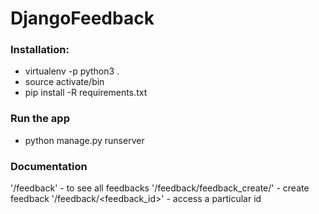 # DjangoFeedback

### Installation:
- virtualenv -p python3 .
- source activate/bin
- pip install -R requirements.txt

### Run the app
- python manage.py runserver


### Documentation
'/feedback' - to see all feedbacks
'/feedback/feedback_create/' - create feedback
'/feedback/<feedback_id>' - access a particular id